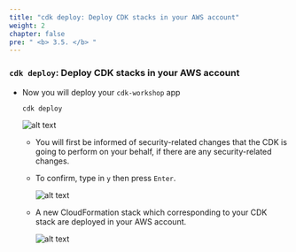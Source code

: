 ```yaml
---
title: "cdk deploy: Deploy CDK stacks in your AWS account"
weight: 2
chapter: false
pre: " <b> 3.5. </b> "
---
```


### `cdk deploy`: Deploy CDK stacks in your AWS account

- Now you will deploy your `cdk-workshop` app

  ```shell
  cdk deploy
  ```

  ![alt text](/images/workshop-4/cdk--deploy--iam-permissions-notice.png)

  - You will first be informed of security-related changes that the CDK is going to perform on your behalf, if there are any security-related changes.

  - To confirm, type in `y` then press `Enter`.

    ![alt text](/images/workshop-4/cdk--deploy--confirm.png)

  - A new CloudFormation stack which corresponding to your CDK stack are deployed in your AWS account.

    ![alt text](/images/workshop-4/cdk--deploy--cfn-stack.png)
